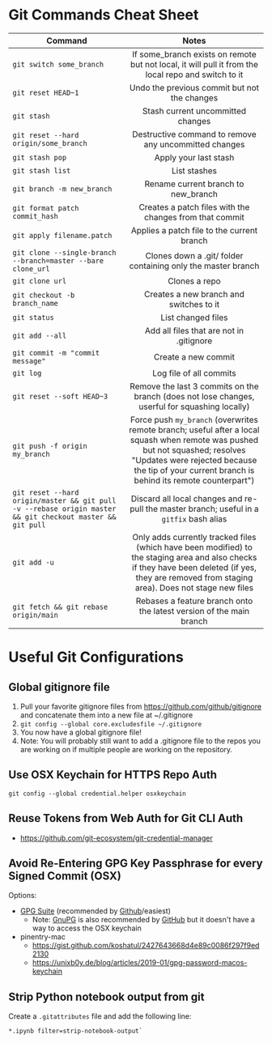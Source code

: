 # Git Commands Cheat Sheet
| Command        | Notes           | 
| ------------- |:-------------:| 
| `git switch some_branch` | If some_branch exists on remote but not local, it will pull it from the local repo and switch to it |
| `git reset HEAD~1` | Undo the previous commit but not the changes | 
| `git stash` | Stash current uncommitted changes |
| `git reset --hard origin/some_branch` | Destructive command to remove any uncommitted changes |
| `git stash pop` | Apply your last stash |
| `git stash list` | List stashes |
| `git branch -m new_branch` | Rename current branch to new_branch |
| `git format patch commit_hash` | Creates a patch files with the changes from that commit |
| `git apply filename.patch` | Applies a patch file to the current branch |
| `git clone --single-branch --branch=master --bare clone_url` | Clones down a .git/ folder containing only the master branch |
| `git clone url` | Clones a repo |
| `git checkout -b branch_name` | Creates a new branch and switches to it |
| `git status` | List changed files |
| `git add --all` | Add all files that are not in .gitignore |
| `git commit -m "commit message"` | Create a new commit |
| `git log` | Log file of all commits |
| `git reset --soft HEAD~3`| Remove the last 3 commits on the branch (does not lose changes, userful for squashing locally) |
| `git push -f origin my_branch` | Force push `my_branch` (overwrites remote branch; useful after a local squash when remote was pushed but not squashed; resolves "Updates were rejected because the tip of your current branch is behind its remote counterpart") |
| `git reset --hard origin/master && git pull -v --rebase origin master && git checkout master && git pull` | Discard all local changes and re-pull the master branch; useful in a `gitfix` bash alias |
| `git add -u` | Only adds currently tracked files (which have been modified) to the staging area and also checks if they have been deleted (if yes, they are removed from staging area). Does not stage new files |
| `git fetch && git rebase origin/main` | Rebases a feature branch onto the latest version of the main branch  |

# Useful Git Configurations
## Global gitignore file
1. Pull your favorite gitignore files from https://github.com/github/gitignore and concatenate them into a new file at ~/.gitignore
2. `git config --global core.excludesfile ~/.gitignore`
3. You now have a global gitignore file! 
4. Note: You will probably still want to add a .gitignore file to the repos you are working on if multiple people are working on the repository.

## Use OSX Keychain for HTTPS Repo Auth
`git config --global credential.helper osxkeychain`

## Reuse Tokens from Web Auth for Git CLI Auth
- https://github.com/git-ecosystem/git-credential-manager

## Avoid Re-Entering GPG Key Passphrase for every Signed Commit (OSX)
Options:
- [GPG Suite](https://gpgtools.org/) (recommended by [Github](https://docs.github.com/en/authentication/managing-commit-signature-verification/signing-commits)/easiest)
  - Note: [GnuPG](https://www.gnupg.org/download/) is also recommended by [GitHub](https://docs.github.com/en/authentication/managing-commit-signature-verification/generating-a-new-gpg-key) but it doesn't have a way to access the OSX keychain
- pinentry-mac
  - https://gist.github.com/koshatul/2427643668d4e89c0086f297f9ed2130
  - https://unixb0y.de/blog/articles/2019-01/gpg-password-macos-keychain

## Strip Python notebook output from git
Create a `.gitattributes` file and add the following line:
```
*.ipynb filter=strip-notebook-output`
``` 
